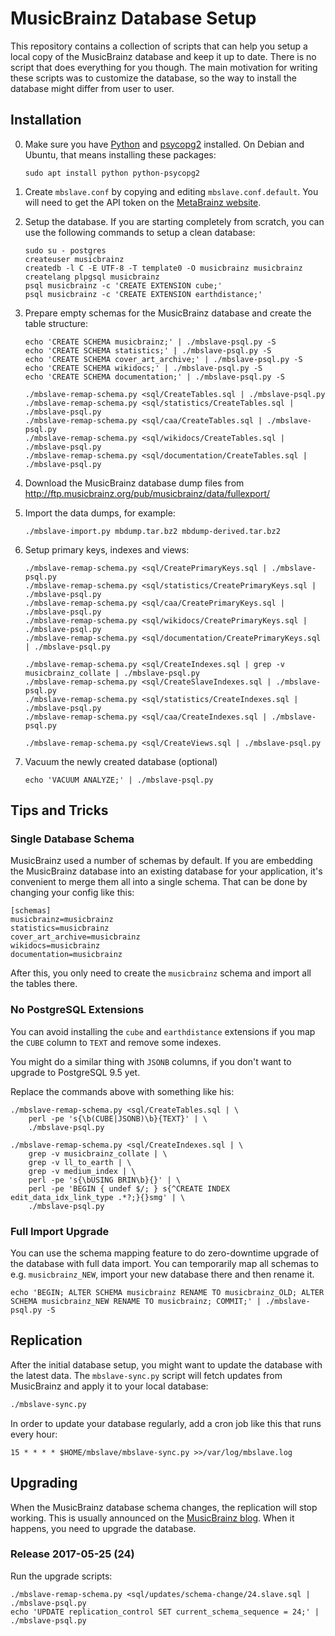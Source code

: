 # MusicBrainz Database Setup

This repository contains a collection of scripts that can help you setup a local
copy of the MusicBrainz database and keep it up to date. There is no script that
does everything for you though. The main motivation for writing these scripts was
to customize the database, so the way to install the database might differ from
user to user.

## Installation

 0. Make sure you have [Python](http://python.org/) and [psycopg2](http://initd.org/psycopg/) installed.
    On Debian and Ubuntu, that means installing these packages:

        sudo apt install python python-psycopg2

 1. Create `mbslave.conf` by copying and editing `mbslave.conf.default`.
    You will need to get the API token on the [MetaBrainz website](https://metabrainz.org/supporters/account-type).

 1. Setup the database. If you are starting completely from scratch,
    you can use the following commands to setup a clean database:

        sudo su - postgres
        createuser musicbrainz
        createdb -l C -E UTF-8 -T template0 -O musicbrainz musicbrainz
        createlang plpgsql musicbrainz
        psql musicbrainz -c 'CREATE EXTENSION cube;'
        psql musicbrainz -c 'CREATE EXTENSION earthdistance;'

 2. Prepare empty schemas for the MusicBrainz database and create the table structure:

        echo 'CREATE SCHEMA musicbrainz;' | ./mbslave-psql.py -S
        echo 'CREATE SCHEMA statistics;' | ./mbslave-psql.py -S
        echo 'CREATE SCHEMA cover_art_archive;' | ./mbslave-psql.py -S
        echo 'CREATE SCHEMA wikidocs;' | ./mbslave-psql.py -S
        echo 'CREATE SCHEMA documentation;' | ./mbslave-psql.py -S

        ./mbslave-remap-schema.py <sql/CreateTables.sql | ./mbslave-psql.py
        ./mbslave-remap-schema.py <sql/statistics/CreateTables.sql | ./mbslave-psql.py
        ./mbslave-remap-schema.py <sql/caa/CreateTables.sql | ./mbslave-psql.py
        ./mbslave-remap-schema.py <sql/wikidocs/CreateTables.sql | ./mbslave-psql.py
        ./mbslave-remap-schema.py <sql/documentation/CreateTables.sql | ./mbslave-psql.py

 3. Download the MusicBrainz database dump files from
    http://ftp.musicbrainz.org/pub/musicbrainz/data/fullexport/

 4. Import the data dumps, for example:

        ./mbslave-import.py mbdump.tar.bz2 mbdump-derived.tar.bz2

 5. Setup primary keys, indexes and views:

        ./mbslave-remap-schema.py <sql/CreatePrimaryKeys.sql | ./mbslave-psql.py
        ./mbslave-remap-schema.py <sql/statistics/CreatePrimaryKeys.sql | ./mbslave-psql.py
        ./mbslave-remap-schema.py <sql/caa/CreatePrimaryKeys.sql | ./mbslave-psql.py
        ./mbslave-remap-schema.py <sql/wikidocs/CreatePrimaryKeys.sql | ./mbslave-psql.py
        ./mbslave-remap-schema.py <sql/documentation/CreatePrimaryKeys.sql | ./mbslave-psql.py

        ./mbslave-remap-schema.py <sql/CreateIndexes.sql | grep -v musicbrainz_collate | ./mbslave-psql.py
        ./mbslave-remap-schema.py <sql/CreateSlaveIndexes.sql | ./mbslave-psql.py
        ./mbslave-remap-schema.py <sql/statistics/CreateIndexes.sql | ./mbslave-psql.py
        ./mbslave-remap-schema.py <sql/caa/CreateIndexes.sql | ./mbslave-psql.py

        ./mbslave-remap-schema.py <sql/CreateViews.sql | ./mbslave-psql.py

 6. Vacuum the newly created database (optional)

        echo 'VACUUM ANALYZE;' | ./mbslave-psql.py

## Tips and Tricks

### Single Database Schema

MusicBrainz used a number of schemas by default. If you are embedding the MusicBrainz database into
an existing database for your application, it's convenient to merge them all into a single schema.
That can be done by changing your config like this:

    [schemas]
    musicbrainz=musicbrainz
    statistics=musicbrainz
    cover_art_archive=musicbrainz
    wikidocs=musicbrainz
    documentation=musicbrainz

After this, you only need to create the `musicbrainz` schema and import all the tables there.

### No PostgreSQL Extensions

You can avoid installing the `cube` and `earthdistance` extensions if you map the `CUBE` column to `TEXT`
and remove some indexes.

You might do a similar thing with `JSONB` columns, if you don't want to upgrade to PostgreSQL 9.5 yet.

Replace the commands above with something like his:

    ./mbslave-remap-schema.py <sql/CreateTables.sql | \
        perl -pe 's{\b(CUBE|JSONB)\b}{TEXT}' | \
        ./mbslave-psql.py

    ./mbslave-remap-schema.py <sql/CreateIndexes.sql | \
        grep -v musicbrainz_collate | \
        grep -v ll_to_earth | \
        grep -v medium_index | \
        perl -pe 's{\bUSING BRIN\b}{}' | \
        perl -pe 'BEGIN { undef $/; } s{^CREATE INDEX edit_data_idx_link_type .*?;}{}smg' | \
        ./mbslave-psql.py

### Full Import Upgrade

You can use the schema mapping feature to do zero-downtime upgrade of the database with full
data import. You can temporarily map all schemas to e.g. `musicbrainz_NEW`, import your new
database there and then rename it.

    echo 'BEGIN; ALTER SCHEMA musicbrainz RENAME TO musicbrainz_OLD; ALTER SCHEMA musicbrainz_NEW RENAME TO musicbrainz; COMMIT;' | ./mbslave-psql.py -S

## Replication

After the initial database setup, you might want to update the database with the latest data.
The `mbslave-sync.py` script will fetch updates from MusicBrainz and apply it to your local database:

```sh
./mbslave-sync.py
```

In order to update your database regularly, add a cron job like this that runs every hour:

```cron
15 * * * * $HOME/mbslave/mbslave-sync.py >>/var/log/mbslave.log
```

## Upgrading

When the MusicBrainz database schema changes, the replication will stop working.
This is usually announced on the [MusicBrainz blog](http://blog.musicbrainz.org/).
When it happens, you need to upgrade the database.

### Release 2017-05-25 (24)

Run the upgrade scripts:

```
./mbslave-remap-schema.py <sql/updates/schema-change/24.slave.sql | ./mbslave-psql.py
echo 'UPDATE replication_control SET current_schema_sequence = 24;' | ./mbslave-psql.py
```
